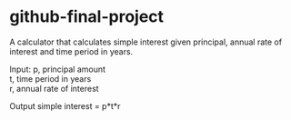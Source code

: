 # github-final-project
<p> A calculator that calculates simple interest given principal, annual rate of interest and time period in years. </p>
<p>
Input:
   p, principal amount <br>
   t, time period in years <br>
   r, annual rate of interest <br>
</p>
<p>
Output
   simple interest = p*t*r
</p>
